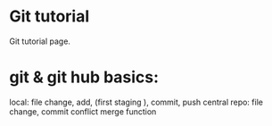 # Git tutorial
Git tutorial page.
# git & git hub basics:
 local:         file change, add, (first staging ), commit, push
 central repo:  file change, commit
 conflict merge function

